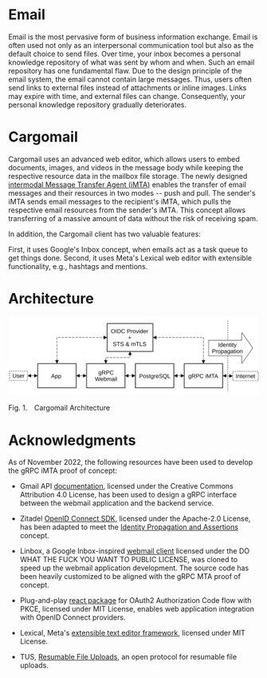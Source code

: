 # Email

Email is the most pervasive form of business information exchange. Email is often used not only as an interpersonal communication tool but also as the default choice to send files. Over time, your inbox becomes a personal knowledge repository of what was sent by whom and when. Such an email repository has one fundamental flaw. Due to the design principle of the email system, the email cannot contain large messages. Thus, users often send links to external files instead of attachments or inline images. Links may expire with time, and external files can change. Consequently, your personal knowledge repository gradually deteriorates.

# Cargomail

Cargomail uses an advanced web editor, which allows users to embed documents, images, and videos in the message body while keeping the respective resource data in the mailbox file storage. The newly designed [intermodal Message Transfer Agent (iMTA)](https://github.com/federizer/cargomail-concept) enables the transfer of email messages and their resources in two modes -- push and pull. The sender's iMTA sends email messages to the recipient's iMTA, which pulls the respective email resources from the sender's iMTA. This concept allows transferring of a massive amount of data without the risk of receiving spam.

In addition, the Cargomail client has two valuable features:

First, it uses Google's Inbox concept, when emails act as a task queue to get things done.
Second, it uses Meta's Lexical web editor with extensible functionality, e.g., hashtags and mentions.

# Architecture

![Architecture](./images/cargomail_architecture.svg)

<p class="figure">
Fig.&nbsp;1.&emsp;Cargomail Architecture
</p>

# Acknowledgments

As of November 2022, the following resources have been used to develop the gRPC iMTA proof of concept:

* Gmail API [documentation](https://developers.google.com/gmail/api/reference/rest), licensed under the Creative Commons Attribution 4.0 License, has been used to design a gRPC interface between the webmail application and the backend service.

* Zitadel [OpenID Connect SDK](https://github.com/zitadel/oidc), licensed under the Apache-2.0 License, has been adapted to meet the [Identity Propagation and Assertions](https://github.com/federizer/identity-propagation-and-assertions) concept.

* Linbox, a Google Inbox-inspired [webmail client](https://github.com/yanglin5689446/linbox) licensed under the DO WHAT THE FUCK YOU WANT TO PUBLIC LICENSE, was cloned to speed up the webmail application development. The source code has been heavily customized to be aligned with the gRPC MTA proof of concept.

* Plug-and-play [react package](https://github.com/soofstad/react-oauth2-pkce) for OAuth2 Authorization Code flow with PKCE, licensed under MIT License, enables web application integration with OpenID Connect providers.

* Lexical, Meta's [extensible text editor framework](https://github.com/facebook/lexical), licensed under MIT License.

* TUS, [Resumable File Uploads](https://github.com/tus), an open protocol for resumable file uploads.
